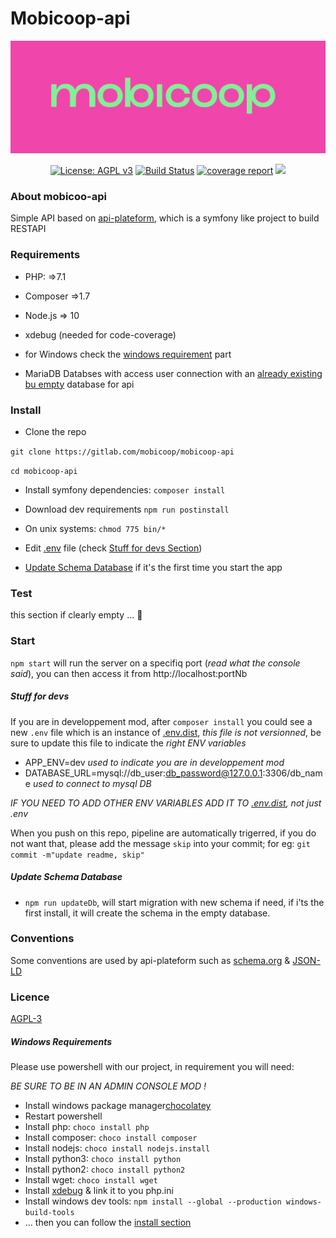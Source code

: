 # Mobicoop-api

![Logo Mobicoop](logo.jpg)



<p align="center">
  <a href="https://www.gnu.org/licenses/agpl-3.0" ><img alt="License: AGPL v3" src="https://img.shields.io/badge/License-AGPL%20v3-blue.svg"/></a>
  <a href="https://gitlab.com/mobicoop/mobicoo-api/-/jobs"><img alt="Build Status" src="https://gitlab.com/mobicoop/mobicoo-api/badges/master/build.svg"></a>
  <a href="https://gitlab.com/mobicoop/mobicoop-api/commits/master"><img alt="coverage report" src="https://gitlab.com/mobicoop/mobicoop-api/badges/master/coverage.svg" /></a>
  <a href="https://ci.appveyor.com/project/MatthD/mobicoop/branch/master"><img src="https://ci.appveyor.com/api/projects/status/lxrhumbiss1s084h/branch/dev?svg=true"></a>
</p>

### About mobicoo-api

Simple API based on [api-plateform](https://api-platform.com), which is a symfony like project to build RESTAPI


### Requirements

- PHP: =>7.1
- Composer =>1.7
- Node.js => 10
- xdebug (needed for code-coverage)

- for Windows check the [windows requirement](#windows-requirements) part

- MariaDB Databses with access user connection with an [already existing bu empty](https://dev.mysql.com/doc/refman/8.0/en/creating-database.html) database for api

### Install

- Clone the repo

`git clone https://gitlab.com/mobicoop/mobicoop-api`

`cd mobicoop-api`

- Install symfony dependencies: `composer install`

- Download dev requirements `npm run postinstall`

- On unix systems: `chmod 775 bin/*`

- Edit [.env](.env) file (check [Stuff for devs Section](#stuff-for-devs))

- [Update Schema Database](#update-schema-database) if it's the first time you start the app


### Test
 this section if clearly empty ... 🙁

### Start

`npm start` will run the server on a specifiq port (_read what the console said_), you can then access it from http://localhost:portNb


##### Stuff for devs

If you are in developpement mod, after `composer install` you could see a new `.env` file which is an instance of [.env.dist](.env.dist), *this file is not versionned*, be sure to update this file to indicate the *right ENV variables*

- APP_ENV=dev *used to indicate you are in developpement mod*
- DATABASE_URL=mysql://db_user:db_password@127.0.0.1:3306/db_name *used to connect to mysql DB*

*IF YOU NEED TO ADD OTHER ENV VARIABLES ADD IT TO [.env.dist](.env.dist), not just .env*

When you push on this repo, pipeline are automatically trigerred, if you do not want that, please add the message `skip` into your commit; for eg: `git commit -m"update readme, skip"`

##### Update Schema Database

- `npm run updateDb`, will start migration with new schema if need, if i'ts the first install, it will create the schema in the empty database.


### Conventions

Some conventions are used by api-plateform such as [schema.org](https://schema.org) & [JSON-LD](https://json-ld.org)


### Licence
[AGPL-3](https://www.gnu.org/licenses/agpl-3.0)


##### Windows Requirements

Please use powershell with our project, in requirement you will need:

*BE SURE TO BE IN AN ADMIN CONSOLE MOD !*

- Install windows package manager[chocolatey](https://chocolatey.org/install)
- Restart powershell
- Install php: `choco install php`
- Install composer: `choco install composer`
- Install nodejs: `choco install nodejs.install`
- Install python3: `choco install python`
- Install python2: `choco install python2`
- Install wget: `choco install wget`
- Install [xdebug](https://burhandodhy.me/2017/08/29/how-to-install-xdebug-on-windows/) & link it to you php.ini 
- Install windows dev tools: `npm install --global --production windows-build-tools`
- ... then you can follow the [install section](#install)
